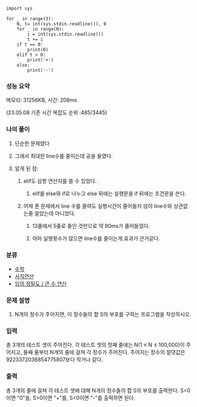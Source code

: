 ```
import sys

for _ in range(3):
    N, t= int(sys.stdin.readline()), 0
    for _ in range(N):
        i = int(sys.stdin.readline())
        t += i
    if t == 0:
        print(0)
    elif t > 0:
        print('+')
    else:
        print('-')
```

### 성능 요약

메모리:   31256KB, 시간: 208ms 

(23.05.08 기준 시간 복잡도 순위 :485/3445)



### 나의 풀이

1. 단순한 문제였다

1. 그래서 최대한 line수를 줄이는데 공을 들였다.

1. 알게 된 점:
   1. elif도 삼항 연산자를 쓸 수 있었다.
      1. elif를 else와 if로 나누고 else 뒤에는 실행문을 if 뒤에는 조건문을 쓴다.

   1. 어제 푼 문제에서 line 수를 줄여도 실행시간이 줄어들지 않아 line수와 상관없는줄 알았는데 아니었다.
      1. 13줄에서 5줄로 줄인 것만으로 약 80ms가 줄어들었다.

      1. 아마 실행횟수가 많으면 line수를 줄이는게 효과가 큰거같다.





### 분류

- [수학](https://www.acmicpc.net/problem/tag/124)
- [사칙연산](https://www.acmicpc.net/problem/tag/121)
- [임의 정밀도 / 큰 수 연산](https://www.acmicpc.net/problem/tag/117)

### 문제 설명

1. N개의 정수가 주어지면, 이 정수들의 합 S의 부호를 구하는 프로그램을 작성하시오.

### 입력

총 3개의 테스트 셋이 주어진다. 각 테스트 셋의 첫째 줄에는 N(1 ≤ N ≤ 100,000)이 주어지고, 둘째 줄부터 N개의 줄에 걸쳐 각 정수가 주어진다. 주어지는 정수의 절댓값은 9223372036854775807보다 작거나 같다.

### 출력

총 3개의 줄에 걸쳐 각 테스트 셋에 대해 N개의 정수들의 합 S의 부호를 출력한다. S=0이면 "0"을, S>0이면 "+"를, S<0이면 "-"를 출력하면 된다.